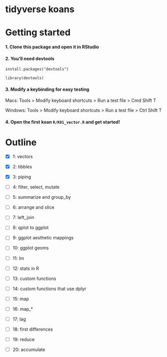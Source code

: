 # tidyverse koans

# Getting started

#### 1. Clone this package and open it in RStudio

#### 2. You'll need devtools

`install.packages("devtools")`

`library(devtools)`

#### 3. Modify a keybinding for easy testing

Macs:
Tools > Modify keyboard shortcuts > Run a test file > Cmd Shift T

Windows:
Tools > Modify keyboard shortcuts > Run a test file > Ctrl Shift T

#### 4. Open the first koan `R/K01_vector.R` and get started!


# Outline

- [x] 1: vectors
- [x] 2: tibbles
- [x] 3: piping
- [ ] 4: filter, select, mutate
- [ ] 5: summarize and group_by
- [ ] 6: arrange and slice
- [ ] 7: left_join
- [ ] 8: qplot to ggplot
- [ ] 9: ggplot aesthetic mappings
- [ ] 10: ggplot geoms
- [ ] 11: lm
- [ ] 12: stats in R
- [ ] 13: custom functions
- [ ] 14: custom functions that use dplyr
- [ ] 15: map
- [ ] 16: map_*
- [ ] 17: lag
- [ ] 18: first differences
- [ ] 19: reduce
- [ ] 20: accumulate


